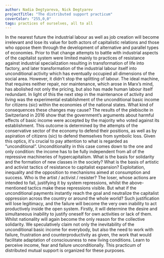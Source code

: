```yaml
---
author: Nadia Degtyareva, Nick Degtyarev
projectTitle: "The distributed support practicum"
coverColor: "255,0,0"
tags: practices of ourselves, all to all
--- 
```


In the nearest future the industrial labour as well as job creation will become irrelevant and lose its value for both actors of capitalistic relations and those who oppose them through the development of alternative and parallel types of economies. Prior to that change attempts to battle with industrial aspects of the capitalist system were limited mainly to practices of resistance against industrial specialization resulting in transformation of life into factory, and later transformation of the industrial labour itself into unconditional activity which has eventually occupied all dimensions of the social area. However, it didn’t stop the splitting of labour. The ideal machine, that requires neither repair, nor maintenance, which arose in Marx’s mind, has abolished not only the pricing, but also has made human labour itself redundant. In light of this the next step in the maintenance of activity and living was the experimental establishment of the unconditional basic income for citizens (sic) within the economies of the national states.
What kind of consequences these changes may cause? The results of the plebiscite in Switzerland in 2016 show that the government’s arguments about harmful effects of basic income were accepted by the majority who voted against its establishment. This outcome is determined by the attempts of the conservative sector of the economy to defend their positions, as well as by aspiration of citizens (sic) to defend themselves from symbolic loss. Given this optics, it's crucial to pay attention to what is regarded as “unconditional”. Unconditionality in this case comes down to the one and only condition: the income has to be fully independent from all of the repressive machineries of hypercapitalism.
What is the basis for solidarity and the formation of new classes in the society? What is the basis of artistic and activist tactics of resistance to capitalist expansion? Exploitation, inequality and the opposition to mechanisms aimed at consumption and success. Who is the artist / activist / resister? The loser, whose actions are intended to fail, justifying it by system repressions, whilst the above-mentioned tactics make these repressions visible. But what if the unconditional payments instantly reach the goal and neutralize the capitalist oppression across the country or around the whole world? Such justification will lose legitimacy, and the failure will become the very own inability to act productively inside the open system. Firstly, it will determine the desire and simultaneous inability to justify oneself for own activities or lack of them. Whilst nationality will again become the only reason for the collective solidarity.
We speculatively claim not only the inevitability of the unconditional basic income for everybody, but also the need to work with failure, frustration and counterproductivity as given, the work that would facilitate adaptation of consciousness to new living conditions. Learn to perceive income, fear and failure unconditionally. This practicum of distributed mutual support is organized for these purposes.